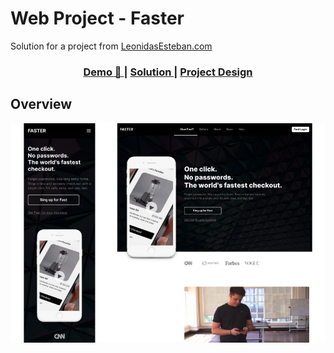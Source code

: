 # Web Project - Faster
Solution for a project from [LeonidasEsteban.com](https://leonidasesteban.com/proyectos)

<div align="center">
  <h3>
    <a href="https://fabiola29298.github.io/prototipo-faster/">
      Demo 📱
    </a>
    <span> | </span>
    <a href="https://github.com/fabiola29298/prototipo-faster">
      Solution
    </a>
    <span> | </span>
    <a href="https://leonidasesteban.com/proyectos/faster">
      Project Design
    </a>
  </h3>
</div>

## Overview

![screenshot-faster](/img/frame.jpg)

